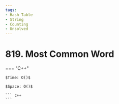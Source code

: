 ```yaml
---
tags:
- Hash Table
- String
- Counting
- Unsolved
---
```



# 819. Most Common Word

=== "C++"

    $Time: O()$

    $Space: O()$

    ``` c++
    ```